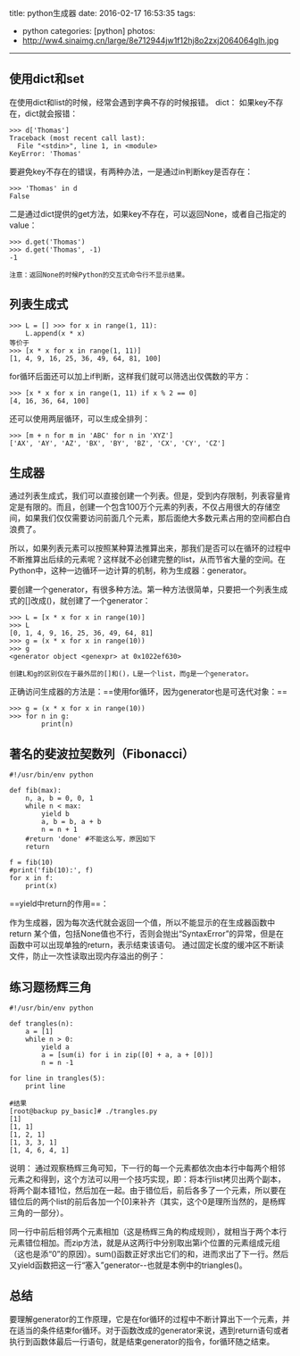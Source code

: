 title: python生成器
date: 2016-02-17 16:53:35
tags:
 - python
categories: [python]
photos:
 - http://ww4.sinaimg.cn/large/8e712944jw1f12hj8o2zxj2064064glh.jpg
---

## 使用dict和set
在使用dict和list的时候，经常会遇到字典不存的时候报错。
dict：
如果key不存在，dict就会报错：

```
>>> d['Thomas']
Traceback (most recent call last):
  File "<stdin>", line 1, in <module>
KeyError: 'Thomas'

```
要避免key不存在的错误，有两种办法，一是通过in判断key是否存在：

```
>>> 'Thomas' in d
False

```
二是通过dict提供的get方法，如果key不存在，可以返回None，或者自己指定的value：
```
>>> d.get('Thomas')
>>> d.get('Thomas', -1)
-1

注意：返回None的时候Python的交互式命令行不显示结果。
```
<!--more -->

## 列表生成式

```
>>> L = [] >>> for x in range(1, 11): 
    L.append(x * x)
等价于
>>> [x * x for x in range(1, 11)]
[1, 4, 9, 16, 25, 36, 49, 64, 81, 100]
```

for循环后面还可以加上if判断，这样我们就可以筛选出仅偶数的平方：
```
>>> [x * x for x in range(1, 11) if x % 2 == 0] 
[4, 16, 36, 64, 100]
```
还可以使用两层循环，可以生成全排列：

```
>>> [m + n for m in 'ABC' for n in 'XYZ']
['AX', 'AY', 'AZ', 'BX', 'BY', 'BZ', 'CX', 'CY', 'CZ']
```

## 生成器
通过列表生成式，我们可以直接创建一个列表。但是，受到内存限制，列表容量肯定是有限的。而且，创建一个包含100万个元素的列表，不仅占用很大的存储空间，如果我们仅仅需要访问前面几个元素，那后面绝大多数元素占用的空间都白白浪费了。

所以，如果列表元素可以按照某种算法推算出来，那我们是否可以在循环的过程中不断推算出后续的元素呢？这样就不必创建完整的list，从而节省大量的空间。在Python中，这种一边循环一边计算的机制，称为生成器：generator。

要创建一个generator，有很多种方法。第一种方法很简单，只要把一个列表生成式的[]改成()，就创建了一个generator：

```
>>> L = [x * x for x in range(10)]
>>> L
[0, 1, 4, 9, 16, 25, 36, 49, 64, 81]
>>> g = (x * x for x in range(10))
>>> g
<generator object <genexpr> at 0x1022ef630>

创建L和g的区别仅在于最外层的[]和()，L是一个list，而g是一个generator。
```

正确访问生成器的方法是：==使用for循环，因为generator也是可迭代对象：==

```
>>> g = (x * x for x in range(10)) 
>>> for n in g: 
        print(n)
```
## 著名的斐波拉契数列（Fibonacci）

```
#!/usr/bin/env python

def fib(max):
    n, a, b = 0, 0, 1
    while n < max:
        yield b
        a, b = b, a + b
        n = n + 1
    #return 'done' #不能这么写，原因如下   
    return

f = fib(10)
#print('fib(10):', f)
for x in f:
    print(x)
```

==yield中return的作用==：

作为生成器，因为每次迭代就会返回一个值，所以不能显示的在生成器函数中return 某个值，包括None值也不行，否则会抛出“SyntaxError”的异常，但是在函数中可以出现单独的return，表示结束该语句。
通过固定长度的缓冲区不断读文件，防止一次性读取出现内存溢出的例子：

## 练习题杨辉三角

```
#!/usr/bin/env python

def trangles(n):
    a = [1]
    while n > 0: 
        yield a 
        a = [sum(i) for i in zip([0] + a, a + [0])]
        n = n -1

for line in trangles(5):
    print line
    
#结果
[root@backup py_basic]# ./trangles.py 
[1]
[1, 1]
[1, 2, 1]
[1, 3, 3, 1]
[1, 4, 6, 4, 1]
```

说明：
通过观察杨辉三角可知，下一行的每一个元素都依次由本行中每两个相邻元素之和得到，这个方法可以用一个技巧实现，即：将本行list拷贝出两个副本，将两个副本错1位，然后加在一起。由于错位后，前后各多了一个元素，所以要在错位后的两个list的前后各加一个[0]来补齐（其实，这个0是理所当然的，是杨辉三角的一部分）。

同一行中前后相邻两个元素相加（这是杨辉三角的构成规则），就相当于两个本行元素错位相加。而zip方法，就是从这两行中分别取出第i个位置的元素组成元组（这也是添“0”的原因）。sum()函数正好求出它们的和，进而求出了下一行。然后又yield函数把这一行“塞入”generator--也就是本例中的triangles()。

## 总结
要理解generator的工作原理，它是在for循环的过程中不断计算出下一个元素，并在适当的条件结束for循环。对于函数改成的generator来说，遇到return语句或者执行到函数体最后一行语句，就是结束generator的指令，for循环随之结束。